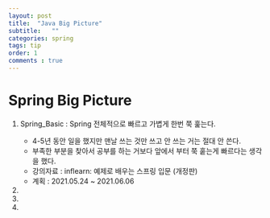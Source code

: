 ```yaml
---
layout: post 
title:  "Java Big Picture"
subtitle:   ""
categories: spring
tags: tip
order: 1
comments : true
---
```

# Spring Big Picture
1. Spring_Basic : Spring 전체적으로 빠르고 가볍게 한번 쭉 훑는다.
    - 4-5년 동안 일을 했지만 맨날 쓰는 것만 쓰고 안 쓰는 거는 절대 안 쓴다.
    - 부족한 부분을 찾아서 공부를 하는 거보다 앞에서 부터 쭉 훝는게 빠르다는 생각을 했다.
    - 강의자료 : inflearn: 예제로 배우는 스프링 입문 (개정판) 
    - 계획 : 2021.05.24 ~ 2021.06.06

2. 


3. 
    
4. 